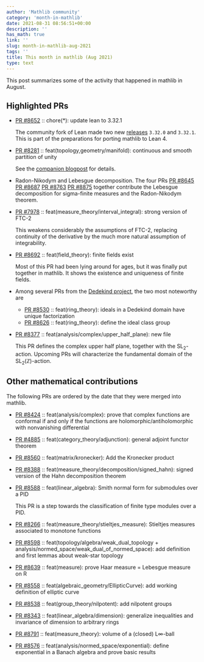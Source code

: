 ```yaml
---
author: 'Mathlib community'
category: 'month-in-mathlib'
date: 2021-08-31 08:56:51+00:00
description: ''
has_math: true
link: ''
slug: month-in-mathlib-aug-2021
tags: ''
title: This month in mathlib (Aug 2021)
type: text
---
```


This post summarizes some of the activity that happened in mathlib in August.

## Highlighted PRs

* [PR #8652](https://github.com/leanprover-community/mathlib/pull/8652) :: chore(*): update lean to 3.32.1

  The community fork of Lean made two new
  [releases](https://github.com/leanprover-community/lean/blob/master/doc/changes.md#3321c-12-august-2021)
  `3.32.0` and `3.32.1`.
  This is part of the preparations for porting mathlib to Lean 4.

* [PR #8281](https://github.com/leanprover-community/mathlib/pull/8281) :: feat(topology,geometry/manifold): continuous and smooth partition of unity

  See the [companion blogpost](continuous-partitions-of-unity/) for details.

* Radon-Nikodym and Lebesgue decomposition. The four PRs
  [PR #8645](https://github.com/leanprover-community/mathlib/pull/8645)
  [PR #8687](https://github.com/leanprover-community/mathlib/pull/8687)
  [PR #8763](https://github.com/leanprover-community/mathlib/pull/8763)
  [PR #8875](https://github.com/leanprover-community/mathlib/pull/8875)
  together contribute
  the Lebesgue decomposition for sigma-finite measures
  and the Radon-Nikodym theorem.

* [PR #7978](https://github.com/leanprover-community/mathlib/pull/7978) :: feat(measure_theory/interval_integral): strong version of FTC-2

  This weakens considerably the assumptions of FTC-2,
  replacing continuity of the derivative by the much more natural assumption of integrability.

* [PR #8692](https://github.com/leanprover-community/mathlib/pull/8692) :: feat(field_theory): finite fields exist

  Most of this PR had been lying around for ages,
  but it was finally put together in mathlib.
  It shows the existence and uniqueness of finite fields.

* Among several PRs from the [Dedekind project](https://github.com/lean-forward/class-number), the two most noteworthy are
  - [PR #8530](https://github.com/leanprover-community/mathlib/pull/8530) :: feat(ring_theory): ideals in a Dedekind domain have unique factorization
  - [PR #8626](https://github.com/leanprover-community/mathlib/pull/8626) :: feat(ring_theory): define the ideal class group

* [PR #8377](https://github.com/leanprover-community/mathlib/pull/8377) :: feat(analysis/complex/upper_half_plane): new file

  This PR defines the complex upper half plane, together with the $\mathrm{SL}_2$-action.
  Upcoming PRs will characterize the fundamental domain of the $\mathrm{SL}_2(\mathbb{Z})$-action.

## Other mathematical contributions

The following PRs are ordered by the date that they were merged into mathlib.

* [PR #8424](https://github.com/leanprover-community/mathlib/pull/8424) :: feat(analysis/complex): prove that complex functions are conformal if and only if the functions are holomorphic/antiholomorphic with nonvanishing differential
* [PR #4885](https://github.com/leanprover-community/mathlib/pull/4885) :: feat(category_theory/adjunction): general adjoint functor theorem
* [PR #8560](https://github.com/leanprover-community/mathlib/pull/8560) :: feat(matrix/kronecker): Add the Kronecker product
* [PR #8388](https://github.com/leanprover-community/mathlib/pull/8388) :: feat(measure_theory/decomposition/signed_hahn): signed version of the Hahn decomposition theorem
* [PR #8588](https://github.com/leanprover-community/mathlib/pull/8588) :: feat(linear_algebra): Smith normal form for submodules over a PID

  This PR is a step towards the classification of finite type modules over a PID.
* [PR #8266](https://github.com/leanprover-community/mathlib/pull/8266) :: feat(measure_theory/stieltjes_measure): Stieltjes measures associated to monotone functions
* [PR #8598](https://github.com/leanprover-community/mathlib/pull/8598) :: feat(topology/algebra/weak_dual_topology + analysis/normed_space/weak_dual_of_normed_space): add definition and first lemmas about weak-star topology
* [PR #8639](https://github.com/leanprover-community/mathlib/pull/8639) :: feat(measure): prove Haar measure = Lebesgue measure on R
* [PR #8558](https://github.com/leanprover-community/mathlib/pull/8558) :: feat(algebraic_geometry/EllipticCurve): add working definition of elliptic curve
* [PR #8538](https://github.com/leanprover-community/mathlib/pull/8538) :: feat(group_theory/nilpotent): add nilpotent groups
* [PR #8343](https://github.com/leanprover-community/mathlib/pull/8343) :: feat(linear_algebra/dimension): generalize inequalities and invariance of dimension to arbitrary rings
* [PR #8791](https://github.com/leanprover-community/mathlib/pull/8791) :: feat(measure_theory): volume of a (closed) L∞-ball
* [PR #8576](https://github.com/leanprover-community/mathlib/pull/8576) :: feat(analysis/normed_space/exponential): define exponential in a Banach algebra and prove basic results
